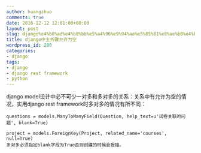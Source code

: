 ```yaml
---
author: huangzhuo
comments: true
date: 2016-12-12 12:01:00+00:00
layout: post
slug: django%e4%b8%ad%e4%b8%bb%e5%a4%96%e9%94%ae%e5%85%81%e8%ae%b8%e4%b8%ba%e7%a9%ba
title: django中主外键允许为空
wordpress_id: 280
categories:
- django
tags:
- django
- django rest framework
- python
---
```

 

django model设计中必不可少一对多和多对多的关系：关系中有允许为空的情况，实用django rest framework时多对多的情况有所不同：

```
questions = models.ManyToManyField(Question, help_text=u'试卷关联的问题', blank=True)
```


```
project = models.ForeignKey(Project, related_name='courses', null=True)
多对多必须指定blank字段为True否则创建的时候会报错。
```


```



```

```


